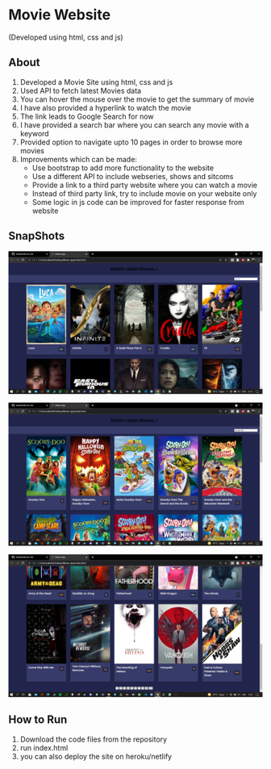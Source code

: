 # Movie Website
(Developed using html, css and js)


## About
1. Developed a Movie Site using html, css and js
2. Used API to fetch latest Movies data
3. You can hover the mouse over the movie to get the summary of movie
4. I have also provided a hyperlink to watch the movie
5. The link leads to Google Search for now
6. I have provided a search bar where you can search any movie with a keyword
7. Provided option to navigate upto 10 pages in order to browse more movies
8. Improvements which can be made: 
      * Use bootstrap to add more functionality to the website
      * Use a different API to include webseries, shows and sitcoms
      * Provide a link to a third party website where you can watch a movie
      * Instead of third party link, try to include movie on your website only
      * Some logic in js code can be improved for faster response from website


## SnapShots

![ss1](https://github.com/imakshit/Movie_Site/blob/main/screenshots/1.png)


![ss2](https://github.com/imakshit/Movie_Site/blob/main/screenshots/2.png)


![ss3](https://github.com/imakshit/Movie_Site/blob/main/screenshots/3.png)


## How to Run
1. Download the code files from the repository
2. run index.html
3. you can also deploy the site on heroku/netlify
